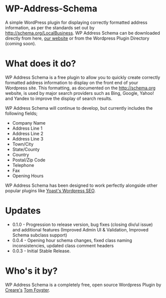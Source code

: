 WP-Address-Schema
=================

A simple WordPress plugin for displaying correctly formatted address information, as per the standards set out by http://schema.org/LocalBusiness. WP Address Schema can be downloaded directly from here, [our website](https://www.creare.co.uk/services/wp-address-schema) or from the Wordpress Plugin Directory (coming soon).

What does it do?
================

WP Address Schema is a free plugin to allow you to quickly create correctly formatted address information to display on the front end of your Wordpress site. This formatting, as documented on the http://schema.org website, is used by major search providers such as Bing, Google, Yahoo! and Yandex to improve the display of search results.

WP Address Schema will continue to develop, but currently includes the following fields;
* Company Name
* Address Line 1
* Address Line 2
* Address Line 3
* Town/City
* State/County
* Country
* Postal/Zip Code
* Telephone
* Fax
* Opening Hours

WP Address Schema has been designed to work perfectly alongside other popular plugins like [Yoast's Wordpress SEO](http://wordpress.org/plugins/wordpress-seo/).

Updates
=======

* 0.1.0 - Progression to release version, bug fixes (closing div/ul issue) and additional features (Improved Admin UI & Validation, Improved Schema subclass support)
* 0.0.4 - Opening hour schema changes, fixed class naming inconsistencies, updated class comment headers
* 0.0.3 - Initial Stable Release.

Who's it by?
============

WP Address Schema is a completely free, open source Wordpress Plugin by [Creare's](http://www.creare.co.uk) [Tom Foyster](http://twitter.com/tomfoyster).


